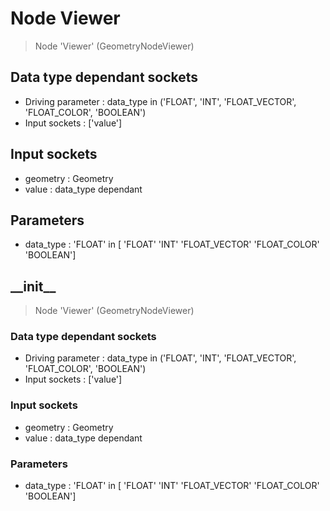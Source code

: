 
# Node Viewer

> Node 'Viewer' (GeometryNodeViewer)

## Data type dependant sockets

- Driving parameter : data_type in ('FLOAT', 'INT', 'FLOAT_VECTOR', 'FLOAT_COLOR', 'BOOLEAN')
- Input sockets     : ['value']

## Input sockets

- geometry        : Geometry
- value           : data_type dependant

## Parameters

- data_type       : 'FLOAT' in [ 'FLOAT' 'INT' 'FLOAT_VECTOR' 'FLOAT_COLOR' 'BOOLEAN']
  
  
  
  

## \_\_init\_\_

> Node 'Viewer' (GeometryNodeViewer)

### Data type dependant sockets

- Driving parameter : data_type in ('FLOAT', 'INT', 'FLOAT_VECTOR', 'FLOAT_COLOR', 'BOOLEAN')
- Input sockets     : ['value']

### Input sockets

- geometry        : Geometry
- value           : data_type dependant

### Parameters

- data_type       : 'FLOAT' in [ 'FLOAT' 'INT' 'FLOAT_VECTOR' 'FLOAT_COLOR' 'BOOLEAN']
  
  
  
  
